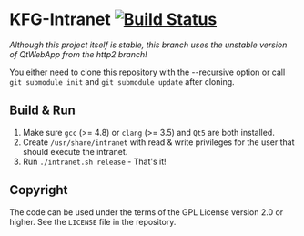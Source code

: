 # KFG-Intranet [![Build Status](https://travis-ci.com/msrd0/KFG-Intranet.svg?token=fqEVUjqYjQFvWLurRvUX&branch=http2)](https://travis-ci.com/msrd0/KFG-Intranet)

*Although this project itself is stable, this branch uses the unstable version of QtWebApp from the http2 branch!*

You either need to clone this repository with the --recursive option or call `git submodule init` and `git submodule update` after cloning.

## Build & Run

1. Make sure `gcc` (>= 4.8) or `clang` (>= 3.5) and `Qt5` are both installed.
2. Create `/usr/share/intranet` with read & write privileges for the user that should execute the intranet.
3. Run `./intranet.sh release` - That's it!

## Copyright

The code can be used under the terms of the GPL License version 2.0 or higher. See the `LICENSE` file in the repository.
